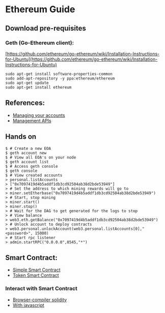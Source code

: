 # Ethereum Guide

## Download pre-requisites

### Geth (Go-Ethereum client): 
[https://github.com/ethereum/go-ethereum/wiki/Installation-Instructions-for-Ubuntu](https://github.com/ethereum/go-ethereum/wiki/Installation-Instructions-for-Ubuntu)
```
sudo apt-get install software-properties-common
sudo add-apt-repository -y ppa:ethereum/ethereum
sudo apt-get update
sudo apt-get install ethereum
```

## References:
* [Managing your accounts](https://github.com/ethereum/go-ethereum/wiki/Managing-your-accounts)
* [Management APIs](https://github.com/ethereum/go-ethereum/wiki/Management-APIs)

## Hands on

```console
$ # Create a new EOA
$ geth account new 
$ # View all EOA's on your node
$ geth account list
$ # Access geth console
$ geth console
$ # View created accounts
> personal.listAccounts
> ["0x7097419d4b5addf1db3cd92504ab38d2bde53949"]
> # Set the address to which mining rewards will go to
> miner.setEtherbase("0x7097419d4b5addf1db3cd92504ab38d2bde53949")
> # Start, stop mining
> miner.start()
> miner.stop()
> # Wait for the DAG to get generated for the logs to stop
> # View balance
> web3.eth.getBalance("0x7097419d4b5addf1db3cd92504ab38d2bde53949")
> # Unlock account to deploy contracts
> web3.personal.unlockAccount(web3.personal.listAccounts[0],"<password>", 15000)
> # Start rpc listener
> admin.startRPC("0.0.0.0",8545,"*")

```
## Smart Contract:

* [Simple Smart Contract](./simple.sol)
* [Token Smart Contract](./purchase.sol)

### Interact with Smart Contract 

* [Browser-compiler solidity](http://remix.ethereum.org/#optimize=true&amp;version=soljson-v0.4.24+commit.e67f0147.js)
* [With javascript](./Web3Integration.md)

